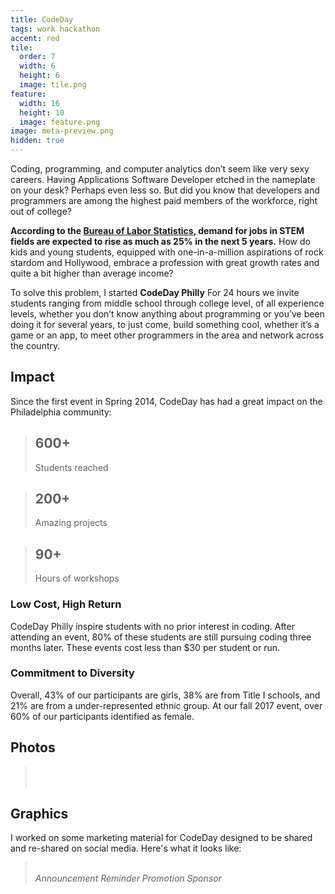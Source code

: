 ```yaml
---
title: CodeDay
tags: work hackathon
accent: red
tile:
  order: 7
  width: 6
  height: 6
  image: tile.png
feature:
  width: 16
  height: 10
  image: feature.png
image: meta-preview.png
hidden: true
---
```


Coding, programming, and computer analytics don’t seem like very sexy careers. Having Applications Software Developer etched in the nameplate on your desk? Perhaps even less so. But did you know that developers and programmers are among the highest paid members of the workforce, right out of college?

**According to the [Bureau of Labor Statistics](http://www.itworld.com/article/2945674/careers/computer-science-students-are-in-demand-and-they-know-it.html), demand for jobs in STEM fields are expected to rise as much as 25% in the next 5 years.** How do kids and young students, equipped with one-in-a-million aspirations of rock stardom and Hollywood, embrace a profession with great growth rates and quite a bit higher than average income?

To solve this problem, I started **CodeDay Philly** For 24 hours we invite students ranging from middle school through college level, of all experience levels, whether you don’t know anything about programming or you’ve been doing it for several years, to just come, build something cool, whether it’s a game or an app, to meet other programmers in the area and network across the country.

## Impact

Since the first event in Spring 2014, CodeDay has had a great impact on the Philadelphia community:

<grid column-count="3" phone-column-count="1">
	<blockquote>
		<h2 class="no-margin-bottom">600+</h2>
		<p class="lead">Students reached</p>
	</blockquote>
	<blockquote>
		<h2 class="no-margin-bottom">200+</h2>
		<p class="lead">Amazing projects</p>
	</blockquote>
	<blockquote>
		<h2 class="no-margin-bottom">90+</h2>
		<p class="lead">Hours of workshops</p>
	</blockquote>
</grid>

### Low Cost, High Return

CodeDay Philly inspire students with no prior interest in coding. After attending an event, 80% of these students are still pursuing coding three months later. These events cost  less than $30 per student or run.

### Commitment to Diversity

Overall, 43% of our participants are girls, 38% are from Title I schools, and 21% are from a under-represented ethnic group. At our fall 2017 event, over 60% of our participants identified as female.

## Photos

<blockquote class="text-center">
  <br>
	<row>
		<column class=""><img src="https://cdn.glitch.com/2d246102-8341-4166-a220-b39d607c9218/codeday-phl-f2014code.jpg" alt=""></column>
		<column class=""><img src="https://cdn.glitch.com/2d246102-8341-4166-a220-b39d607c9218/codeday-phl-f2014kickoff.jpg" alt=""></column>
		<column class=""><img src="https://cdn.glitch.com/2d246102-8341-4166-a220-b39d607c9218/codeday-phl-s2015selfie.jpg" alt=""></column>
	</row>
	<row>
		<column class="no-margin-bottom"><img src="https://cdn.glitch.com/2d246102-8341-4166-a220-b39d607c9218/codeday-phl-f2017event.png" alt=""></column>
		<column class="no-margin-bottom"><img src="https://cdn.glitch.com/2d246102-8341-4166-a220-b39d607c9218/codeday-phl-f2015mentors.jpg" alt=""></column>
	</row>
</blockquote>

## Graphics

I worked on some marketing material for CodeDay designed to be shared and re-shared on social media. Here's what it looks like:

<blockquote class="text-center">
  <br>
	<row>
		<column class="no-margin-bottom"><i>Announcement</i><img src="https://cdn.glitch.com/2d246102-8341-4166-a220-b39d607c9218/codeday-promo-back.png" alt=""></column>
		<column class="no-margin-bottom"><i>Reminder</i><img src="https://cdn.glitch.com/2d246102-8341-4166-a220-b39d607c9218/codeday-promo-code.png" alt=""></column>
	</row>
	<row>
		<column class="no-margin-bottom"><i>Promotion</i><img src="https://cdn.glitch.com/2d246102-8341-4166-a220-b39d607c9218/codeday-promo-poster.png" alt=""></column>
		<column class="no-margin-bottom"><i>Sponsor</i><img src="https://cdn.glitch.com/2d246102-8341-4166-a220-b39d607c9218/codeday-promo-sponsor.png" alt=""></column>
	</row>
</blockquote>
